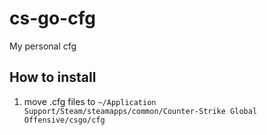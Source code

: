 # cs-go-cfg
My personal cfg 

## How to install

1. move .cfg files to `~/Application Support/Steam/steamapps/common/Counter-Strike Global Offensive/csgo/cfg`
